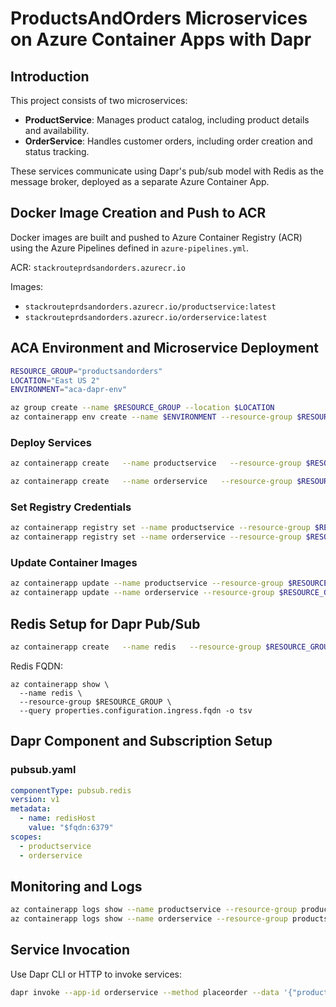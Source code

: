 
# ProductsAndOrders Microservices on Azure Container Apps with Dapr

## Introduction
This project consists of two microservices:

- **ProductService**: Manages product catalog, including product details and availability.
- **OrderService**: Handles customer orders, including order creation and status tracking.

These services communicate using Dapr's pub/sub model with Redis as the message broker, deployed as a separate Azure Container App.

## Docker Image Creation and Push to ACR

Docker images are built and pushed to Azure Container Registry (ACR) using the Azure Pipelines defined in `azure-pipelines.yml`.

ACR: `stackrouteprdsandorders.azurecr.io`

Images:
- `stackrouteprdsandorders.azurecr.io/productservice:latest`
- `stackrouteprdsandorders.azurecr.io/orderservice:latest`

## ACA Environment and Microservice Deployment

```bash
RESOURCE_GROUP="productsandorders"
LOCATION="East US 2"
ENVIRONMENT="aca-dapr-env"

az group create --name $RESOURCE_GROUP --location $LOCATION
az containerapp env create --name $ENVIRONMENT --resource-group $RESOURCE_GROUP --location $LOCATION
```

### Deploy Services

```bash
az containerapp create   --name productservice   --resource-group $RESOURCE_GROUP   --environment $ENVIRONMENT   --image $ACR/productservice:latest   --target-port 8080   --ingress external   --registry-server $ACR   --enable-dapr   --dapr-app-id productservice   --dapr-app-port 8080

az containerapp create   --name orderservice   --resource-group $RESOURCE_GROUP   --environment $ENVIRONMENT   --image $ACR/orderservice:latest   --target-port 8081   --ingress internal   --registry-server $ACR   --enable-dapr   --dapr-app-id orderservice   --dapr-app-port 8081
```

### Set Registry Credentials

```bash
az containerapp registry set --name productservice --resource-group $RESOURCE_GROUP --server $ACR_SERVER --username $ACR_USER --password "$ACR_PASS"
az containerapp registry set --name orderservice --resource-group $RESOURCE_GROUP --server $ACR_SERVER --username $ACR_USER --password "$ACR_PASS"
```

### Update Container Images

```bash
az containerapp update --name productservice --resource-group $RESOURCE_GROUP --image $ACR_SERVER/productservice:latest
az containerapp update --name orderservice --resource-group $RESOURCE_GROUP --image $ACR_SERVER/orderservice:latest
```

## Redis Setup for Dapr Pub/Sub

```bash
az containerapp create   --name redis   --resource-group $RESOURCE_GROUP   --environment $ENVIRONMENT   --image redis:6.2   --target-port 6379   --ingress internal

```

Redis FQDN:
```
az containerapp show \
  --name redis \
  --resource-group $RESOURCE_GROUP \
  --query properties.configuration.ingress.fqdn -o tsv
```

## Dapr Component and Subscription Setup

### pubsub.yaml
```yaml
componentType: pubsub.redis
version: v1
metadata:
  - name: redisHost
    value: "$fqdn:6379"
scopes:
  - productservice
  - orderservice
```

## Monitoring and Logs

```bash
az containerapp logs show --name productservice --resource-group productsandorders
az containerapp logs show --name orderservice --resource-group productsandorders
```

## Service Invocation

Use Dapr CLI or HTTP to invoke services:
```bash
dapr invoke --app-id orderservice --method placeorder --data '{"productId":1}'
```

